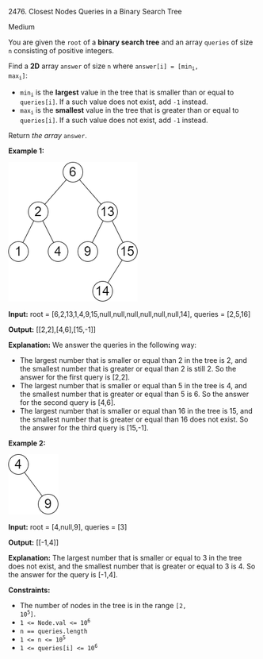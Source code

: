 2476\. Closest Nodes Queries in a Binary Search Tree

Medium

You are given the `root` of a **binary search tree** and an array `queries` of size `n` consisting of positive integers.

Find a **2D** array `answer` of size `n` where <code>answer[i] = [min<sub>i</sub>, max<sub>i</sub>]</code>:

*   <code>min<sub>i</sub></code> is the **largest** value in the tree that is smaller than or equal to `queries[i]`. If a such value does not exist, add `-1` instead.
*   <code>max<sub>i</sub></code> is the **smallest** value in the tree that is greater than or equal to `queries[i]`. If a such value does not exist, add `-1` instead.

Return _the array_ `answer`.

**Example 1:**

![](bstreeedrawioo.png)

**Input:** root = [6,2,13,1,4,9,15,null,null,null,null,null,null,14], queries = [2,5,16]

**Output:** [[2,2],[4,6],[15,-1]]

**Explanation:** We answer the queries in the following way:
- The largest number that is smaller or equal than 2 in the tree is 2, and the smallest number that is greater or equal than 2 is still 2. So the answer for the first query is [2,2]. 
- The largest number that is smaller or equal than 5 in the tree is 4, and the smallest number that is greater or equal than 5 is 6. So the answer for the second query is [4,6]. 
- The largest number that is smaller or equal than 16 in the tree is 15, and the smallest number that is greater or equal than 16 does not exist. So the answer for the third query is [15,-1].

**Example 2:**

![](bstttreee.png)

**Input:** root = [4,null,9], queries = [3]

**Output:** [[-1,4]]

**Explanation:** The largest number that is smaller or equal to 3 in the tree does not exist, and the smallest number that is greater or equal to 3 is 4. So the answer for the query is [-1,4].

**Constraints:**

*   The number of nodes in the tree is in the range <code>[2, 10<sup>5</sup>]</code>.
*   <code>1 <= Node.val <= 10<sup>6</sup></code>
*   `n == queries.length`
*   <code>1 <= n <= 10<sup>5</sup></code>
*   <code>1 <= queries[i] <= 10<sup>6</sup></code>